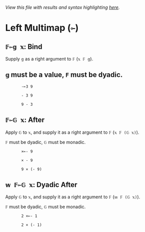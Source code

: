 *View this file with results and syntax highlighting [here](https://mlochbaum.github.io/BQN/help/after_bind.html).*

# Left Multimap (`⟜`)
    
## `𝔽⟜𝕘 𝕩`: Bind 
    
Supply `𝕘` as a right argument to `𝔽` (`𝕩 𝔽 𝕘`).
    
## `𝕘` must be a value, `F` must be dyadic.
    
           -⟜3 9

           - 3 9

           9 - 3

    
    
## `𝔽⟜𝔾 𝕩`: After
    
Apply `𝔾` to `𝕩`, and supply it as a right argument to `𝔽` (`𝕩 𝔽 (𝔾 𝕩)`). 
    
`𝔽` must be dyadic, `𝔾` must be monadic.
    
           ×⟜- 9

           × - 9

           9 × (- 9)

    
    
## `𝕨 𝔽⟜𝔾 𝕩`: Dyadic After
    
Apply `𝔾` to `𝕩`, and supply it as a right argument to `𝔽` (`𝕨 𝔽 (𝔾 𝕩)`). 
    
`𝔽` must be dyadic, `𝔾` must be monadic.
    
           2 ×⟜- 1

           2 × (- 1)

    
